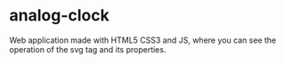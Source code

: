 # analog-clock

Web application made with HTML5 CSS3 and JS, where you can see the operation of the svg tag and its properties. 